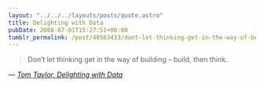 ```yaml
---
layout: "../../../layouts/posts/quote.astro"
title: Delighting with Data
pubDate: 2008-07-01T15:27:51+00:00
tumblr_permalink: /post/40563433/dont-let-thinking-get-in-the-way-of-building
---
```


> Don’t let thinking get in the way of building &#8211; build, then think.

— <cite>[Tom Taylor, _Delighting with Data_](http://www.tomtaylor.co.uk/talks/delighting-with-data/)</cite>
